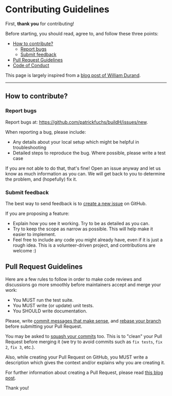 # Contributing Guidelines

First, **thank you** for contributing!

Before starting, you should read, agree to, and follow these three points:

  - [How to contribute?](#how-to-contribute)
    - [Report bugs](#report-bugs)
    - [Submit feedback](#submit-feedback)
  - [Pull Request Guidelines](#pull-request-guidelines)
  - [Code of Conduct](CODE_OF_CONDUCT.md)

This page is largely inspired from a [blog post of William Durand](https://williamdurand.fr/2013/11/20/on-creating-pull-requests/).

---

## How to contribute?

### Report bugs

Report bugs at: https://github.com/patrickfuchs/buildH/issues/new.

When reporting a bug, please include:

* Any details about your local setup which might be helpful in troubleshooting
* Detailed steps to reproduce the bug. Where possible, please write a test case

If you are not able to do that, that's fine! Open an issue anyway and let us
know as much information as you can. We will get back to you to determine the
problem, and (hopefully) fix it.


### Submit feedback

The best way to send feedback is to [create a new
issue](https://github.com/patrickfuchs/buildH/issues/new) on GitHub.

If you are proposing a feature:

* Explain how you see it working. Try to be as detailed as you can.
* Try to keep the scope as narrow as possible. This will help make it easier to
  implement.
* Feel free to include any code you might already have, even if it is
  just a rough idea. This is a volunteer-driven project, and contributions are
  welcome :)


## Pull Request Guidelines

Here are a few rules to follow in order to make code reviews and discussions go
more smoothly before maintainers accept and merge your work:

* You MUST run the test suite.
* You MUST write (or update) unit tests.
* You SHOULD write documentation.

Please, write [commit messages that make
sense](http://tbaggery.com/2008/04/19/a-note-about-git-commit-messages.html),
and [rebase your branch](http://git-scm.com/book/en/Git-Branching-Rebasing)
before submitting your Pull Request.

You may be asked to [squash your
commits](http://gitready.com/advanced/2009/02/10/squashing-commits-with-rebase.html)
too. This is to "clean" your Pull Request before merging it (we try to avoid
commits such as `fix tests`, `fix 2`, `fix 3`, etc.).

Also, while creating your Pull Request on GitHub, you MUST write a description
which gives the context and/or explains why you are creating it.

For further information about creating a Pull Request, please read [this blog
post](http://williamdurand.fr/2013/11/20/on-creating-pull-requests/).

Thank you!
